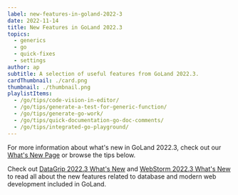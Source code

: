 ```yaml
---
label: new-features-in-goland-2022-3
date: 2022-11-14
title: New Features in GoLand 2022.3
topics:
  - generics
  - go
  - quick-fixes
  - settings
author: ap
subtitle: A selection of useful features from GoLand 2022.3.
cardThumbnail: ./card.png
thumbnail: ./thumbnail.png
playlistItems:
  - /go/tips/code-vision-in-editor/
  - /go/tips/generate-a-test-for-generic-function/
  - /go/tips/generate-go-work/
  - /go/tips/quick-documentation-go-doc-comments/
  - /go/tips/integrated-go-playground/
---
```


For more information about what's new in GoLand 2022.3, check out our [What's New Page](https://jetbrains.com/go/whatsnew) or browse the tips below.

Check out <a href="https://www.jetbrains.com/datagrip/whatsnew/">
DataGrip 2022.3 What's New</a>
and <a href="https://www.jetbrains.com/webstorm/whatsnew/">
WebStorm 2022.3 What's New</a> to read all about the new features
related to database and modern web development included in GoLand.
